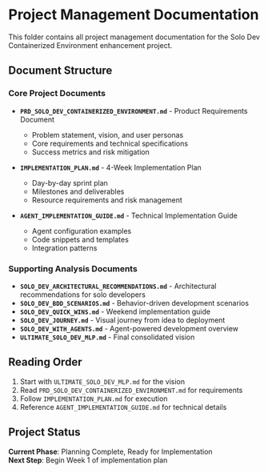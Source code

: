 # Project Management Documentation

This folder contains all project management documentation for the Solo Dev Containerized Environment enhancement project.

## Document Structure

### Core Project Documents
- **`PRD_SOLO_DEV_CONTAINERIZED_ENVIRONMENT.md`** - Product Requirements Document
  - Problem statement, vision, and user personas
  - Core requirements and technical specifications
  - Success metrics and risk mitigation

- **`IMPLEMENTATION_PLAN.md`** - 4-Week Implementation Plan
  - Day-by-day sprint plan
  - Milestones and deliverables
  - Resource requirements and risk management

- **`AGENT_IMPLEMENTATION_GUIDE.md`** - Technical Implementation Guide
  - Agent configuration examples
  - Code snippets and templates
  - Integration patterns

### Supporting Analysis Documents
- **`SOLO_DEV_ARCHITECTURAL_RECOMMENDATIONS.md`** - Architectural recommendations for solo developers
- **`SOLO_DEV_BDD_SCENARIOS.md`** - Behavior-driven development scenarios
- **`SOLO_DEV_QUICK_WINS.md`** - Weekend implementation guide
- **`SOLO_DEV_JOURNEY.md`** - Visual journey from idea to deployment
- **`SOLO_DEV_WITH_AGENTS.md`** - Agent-powered development overview
- **`ULTIMATE_SOLO_DEV_MLP.md`** - Final consolidated vision

## Reading Order

1. Start with `ULTIMATE_SOLO_DEV_MLP.md` for the vision
2. Read `PRD_SOLO_DEV_CONTAINERIZED_ENVIRONMENT.md` for requirements
3. Follow `IMPLEMENTATION_PLAN.md` for execution
4. Reference `AGENT_IMPLEMENTATION_GUIDE.md` for technical details

## Project Status

**Current Phase**: Planning Complete, Ready for Implementation  
**Next Step**: Begin Week 1 of implementation plan